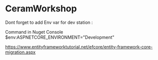 # CeramWorkshop

Dont forget to add Env var for dev station :

Command in Nuget Console
$env:ASPNETCORE_ENVIRONMENT="Development"

https://www.entityframeworktutorial.net/efcore/entity-framework-core-migration.aspx